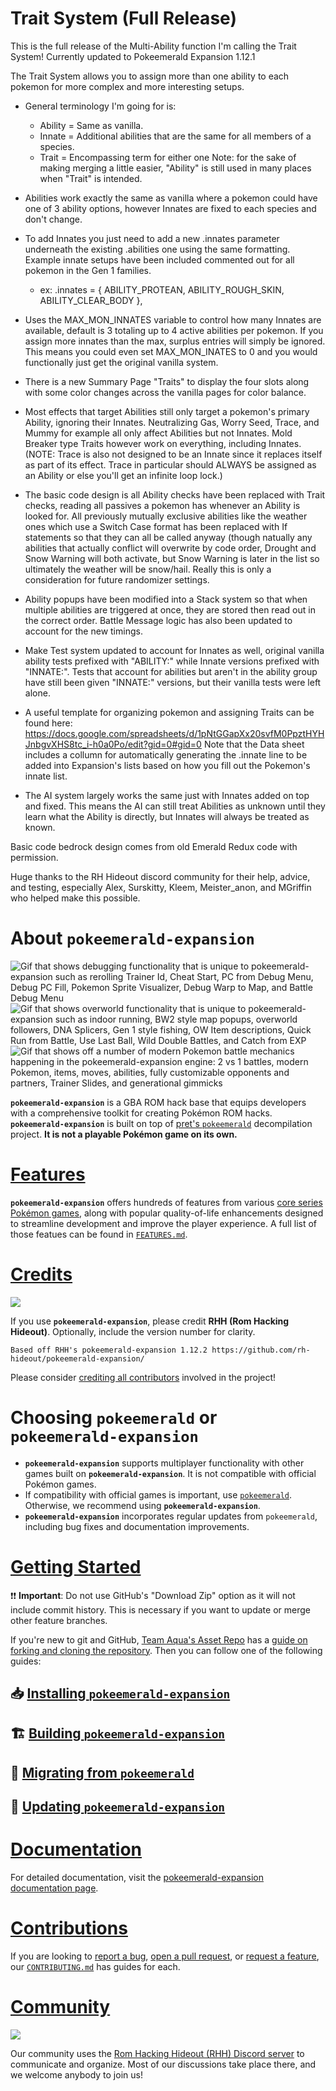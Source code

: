 # Trait System (Full Release)

This is the full release of the Multi-Ability function I'm calling the Trait System!
Currently updated to Pokeemerald Expansion 1.12.1

The Trait System allows you to assign more than one ability to each pokemon for more complex and more interesting setups.

- General terminology I'm going for is:
   - Ability = Same as vanilla.
   - Innate = Additional abilities that are the same for all members of a species.
   - Trait = Encompassing term for either one
  Note: for the sake of making merging a little easier, "Ability" is still used in many places when "Trait" is intended.
- Abilities work exactly the same as vanilla where a pokemon could have one of 3 ability options, however Innates are fixed to each species and don't change.
- To add Innates you just need to add a new .innates parameter underneath the existing .abilities one using the same formatting.  Example innate setups have been included commented out for all pokemon in the Gen 1 families.
   - ex: .innates = { ABILITY_PROTEAN, ABILITY_ROUGH_SKIN, ABILITY_CLEAR_BODY },
- Uses the MAX_MON_INNATES variable to control how many Innates are available, default is 3 totaling up to 4 active abilities per pokemon.  If you assign more innates than the max, surplus entries will simply be ignored.  This means you could even set MAX_MON_INATES to 0 and you would functionally just get the original vanilla system.
- There is a new Summary Page "Traits" to display the four slots along with some color changes across the vanilla pages for color balance.
- Most effects that target Abilities still only target a pokemon's primary Ability, ignoring their Innates.  Neutralizing Gas, Worry Seed, Trace, and Mummy for example all only affect Abilities but not Innates.  Mold Breaker type Traits however work on everything, including Innates.  (NOTE: Trace is also not designed to be an Innate since it replaces itself as part of its effect.  Trace in particular should ALWAYS be assigned as an Ability or else you'll get an infinite loop lock.)
- The basic code design is all Ability checks have been replaced with Trait checks, reading all passives a pokemon has whenever an Ability is looked for.  All previously mutually exclusive abilities like the weather ones which use a Switch Case format has been replaced with If statements so that they can all be called anyway (though natually any abilities that actually conflict will overwrite by code order, Drought and Snow Warning will both activate, but Snow Warning is later in the list so ultimately the weather will be snow/hail.  Really this is only a consideration for future randomizer settings.
- Ability popups have been modified into a Stack system so that when multiple abilities are triggered at once, they are stored then read out in the correct order.  Battle Message logic has also been updated to account for the new timings.
- Make Test system updated to account for Innates as well, original vanilla ability tests prefixed with "ABILITY:" while Innate versions prefixed with "INNATE:".  Tests that account for abilities but aren't in the ability group have still been given "INNATE:" versions, but their vanilla tests were left alone.
- A useful template for organizing pokemon and assigning Traits can be found here: https://docs.google.com/spreadsheets/d/1pNtGGapXx20svfM0PpztHYHJnbgvXHS8tc_i-h0a0Po/edit?gid=0#gid=0
Note that the Data sheet includes a collumn for automatically generating the .innate line to be added into Expansion's lists based on how you fill out the Pokemon's innate list.

- The AI system largely works the same just with Innates added on top and fixed.  This means the AI can still treat Abilities as unknown until they learn what the Ability is directly, but Innates will always be treated as known.

Basic code bedrock design comes from old Emerald Redux code with permission.

Huge thanks to the RH Hideout discord community for their help, advice, and testing, especially Alex, Surskitty, Kleem, Meister_anon, and MGriffin who helped make this possible.


# About `pokeemerald-expansion`

![Gif that shows debugging functionality that is unique to pokeemerald-expansion such as rerolling Trainer Id, Cheat Start, PC from Debug Menu, Debug PC Fill, Pokemon Sprite Visualizer, Debug Warp to Map, and Battle Debug Menu](https://github.com/user-attachments/assets/cf9dfbee-4c6b-4bca-8e0a-07f116ef891c) ![Gif that shows overworld functionality that is unique to pokeemerald-expansion such as indoor running, BW2 style map popups, overworld followers, DNA Splicers, Gen 1 style fishing, OW Item descriptions, Quick Run from Battle, Use Last Ball, Wild Double Battles, and Catch from EXP](https://github.com/user-attachments/assets/383af243-0904-4d41-bced-721492fbc48e) ![Gif that shows off a number of modern Pokemon battle mechanics happening in the pokeemerald-expansion engine: 2 vs 1 battles, modern Pokemon, items, moves, abilities, fully customizable opponents and partners, Trainer Slides, and generational gimmicks](https://github.com/user-attachments/assets/50c576bc-415e-4d66-a38f-ad712f3316be)

<!-- If you want to re-record or change these gifs, here are some notes that I used: https://files.catbox.moe/05001g.md -->

**`pokeemerald-expansion`** is a GBA ROM hack base that equips developers with a comprehensive toolkit for creating Pokémon ROM hacks. **`pokeemerald-expansion`** is built on top of [pret's `pokeemerald`](https://github.com/pret/pokeemerald) decompilation project. **It is not a playable Pokémon game on its own.** 

# [Features](FEATURES.md)

**`pokeemerald-expansion`** offers hundreds of features from various [core series Pokémon games](https://bulbapedia.bulbagarden.net/wiki/Core_series), along with popular quality-of-life enhancements designed to streamline development and improve the player experience. A full list of those featues can be found in [`FEATURES.md`](FEATURES.md).

# [Credits](CREDITS.md)

 [![](https://img.shields.io/github/all-contributors/rh-hideout/pokeemerald-expansion/upcoming)](CREDITS.md)

If you use **`pokeemerald-expansion`**, please credit **RHH (Rom Hacking Hideout)**. Optionally, include the version number for clarity.

```
Based off RHH's pokeemerald-expansion 1.12.2 https://github.com/rh-hideout/pokeemerald-expansion/
```

Please consider [crediting all contributors](CREDITS.md) involved in the project!

# Choosing `pokeemerald` or **`pokeemerald-expansion`**

- **`pokeemerald-expansion`** supports multiplayer functionality with other games built on **`pokeemerald-expansion`**. It is not compatible with official Pokémon games.
- If compatibility with official games is important, use [`pokeemerald`](https://github.com/pret/pokeemerald). Otherwise, we recommend using **`pokeemerald-expansion`**.
- **`pokeemerald-expansion`** incorporates regular updates from `pokeemerald`, including bug fixes and documentation improvements.

# [Getting Started](INSTALL.md)

❗❗ **Important**: Do not use GitHub's "Download Zip" option as it will not include commit history. This is necessary if you want to update or merge other feature branches. 

If you're new to git and GitHub, [Team Aqua's Asset Repo](https://github.com/Pawkkie/Team-Aquas-Asset-Repo/) has a [guide on forking and cloning the repository](https://github.com/Pawkkie/Team-Aquas-Asset-Repo/wiki/The-Basics-of-GitHub). Then you can follow one of the following guides:

## 📥 [Installing **`pokeemerald-expansion`**](INSTALL.md)
## 🏗️ [Building **`pokeemerald-expansion`**](INSTALL.md#Building-pokeemerald-expansion)
## 🚚 [Migrating from **`pokeemerald`**](INSTALL.md#Migrating-from-pokeemerald)
## 🚀 [Updating **`pokeemerald-expansion`**](INSTALL.md#Updating-pokeemerald-expansion)

# [Documentation](https://rh-hideout.github.io/pokeemerald-expansion/)

For detailed documentation, visit the [pokeemerald-expansion documentation page](https://rh-hideout.github.io/pokeemerald-expansion/).

# [Contributions](CONTRIBUTING.md)
If you are looking to [report a bug](CONTRIBUTING.md#Bug-Report), [open a pull request](CONTRIBUTING.md#Pull-Requests), or [request a feature](CONTRIBUTING.md#Feature-Request), our [`CONTRIBUTING.md`](CONTRIBUTING.md) has guides for each.

# [Community](https://discord.gg/6CzjAG6GZk)

[![](https://dcbadge.limes.pink/api/server/6CzjAG6GZk)](https://discord.gg/6CzjAG6GZk)

Our community uses the [Rom Hacking Hideout (RHH) Discord server](https://discord.gg/6CzjAG6GZk) to communicate and organize. Most of our discussions take place there, and we welcome anybody to join us!
